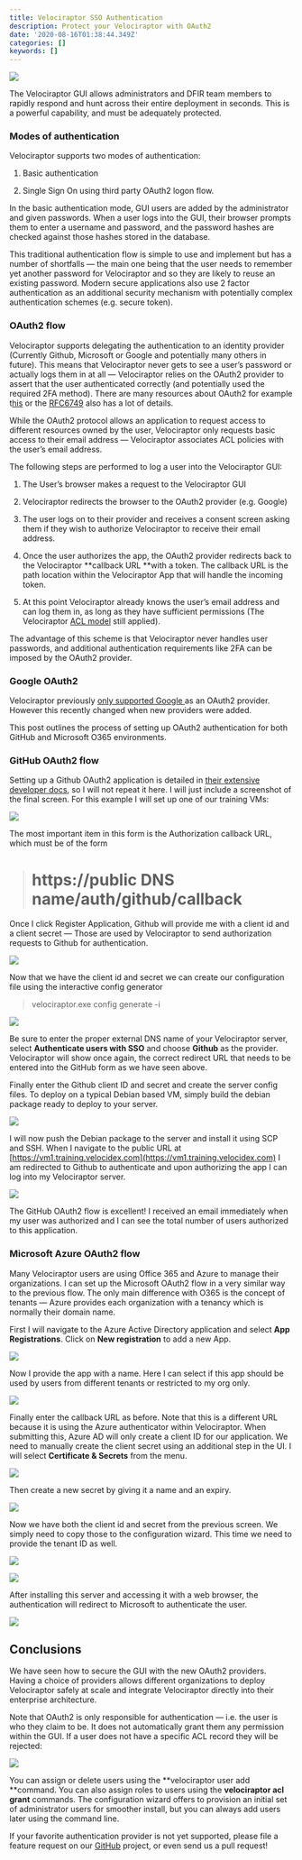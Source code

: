 ```yaml
---
title: Velociraptor SSO Authentication
description: Protect your Velociraptor with OAuth2
date: '2020-08-16T01:38:44.349Z'
categories: []
keywords: []
---
```


![](../../img/1LYHMWBm-PIb4rrMurPgAUA.png)

The Velociraptor GUI allows administrators and DFIR team members to rapidly respond and hunt across their entire deployment in seconds. This is a powerful capability, and must be adequately protected.

### Modes of authentication

Velociraptor supports two modes of authentication:

1. Basic authentication

1. Single Sign On using third party OAuth2 logon flow.

In the basic authentication mode, GUI users are added by the administrator and given passwords. When a user logs into the GUI, their browser prompts them to enter a username and password, and the password hashes are checked against those hashes stored in the database.

This traditional authentication flow is simple to use and implement but has a number of shortfalls — the main one being that the user needs to remember yet another password for Velociraptor and so they are likely to reuse an existing password. Modern secure applications also use 2 factor authentication as an additional security mechanism with potentially complex authentication schemes (e.g. secure token).

### OAuth2 flow

Velociraptor supports delegating the authentication to an identity provider (Currently Github, Microsoft or Google and potentially many others in future). This means that Velociraptor never gets to see a user’s password or actually logs them in at all — Velociraptor relies on the OAuth2 provider to assert that the user authenticated correctly (and potentially used the required 2FA method). There are many resources about OAuth2 for example t[his](https://www.digitalocean.com/community/tutorials/an-introduction-to-oauth-2) or the [RFC6749](https://tools.ietf.org/html/rfc6749) also has a lot of details.

While the OAuth2 protocol allows an application to request access to different resources owned by the user, Velociraptor only requests basic access to their email address — Velociraptor associates ACL policies with the user’s email address.

The following steps are performed to log a user into the Velociraptor GUI:

1. The User’s browser makes a request to the Velociraptor GUI

1. Velociraptor redirects the browser to the OAuth2 provider (e.g. Google)

1. The user logs on to their provider and receives a consent screen asking them if they wish to authorize Velociraptor to receive their email address.

1. Once the user authorizes the app, the OAuth2 provider redirects back to the Velociraptor **callback URL **with a token. The callback URL is the path location within the Velociraptor App that will handle the incoming token.

1. At this point Velociraptor already knows the user’s email address and can log them in, as long as they have sufficient permissions (The Velociraptor [ACL model](https://www.velocidex.com/blog/medium/2020-03-29-velociraptors-acl-model-7f497575daee/) still applied).

The advantage of this scheme is that Velociraptor never handles user passwords, and additional authentication requirements like 2FA can be imposed by the OAuth2 provider.

### Google OAuth2

Velociraptor previously [only supported Google ](https://www.velocidex.com/blog/html/2018/12/23/deploying_velociraptor_with_oauth_sso.html)as an OAuth2 provider. However this recently changed when new providers were added.

This post outlines the process of setting up OAuth2 authentication for both GitHub and Microsoft O365 environments.

### GitHub OAuth2 flow

Setting up a Github OAuth2 application is detailed in [their extensive developer docs](https://docs.github.com/en/developers/apps/creating-an-oauth-app), so I will not repeat it here. I will just include a screenshot of the final screen. For this example I will set up one of our training VMs:

![](../../img/1V0SFCRyBB3EgaTnRGEvbvg.png)

The most important item in this form is the Authorization callback URL, which must be of the form
> # https://public DNS name/auth/github/callback

Once I click Register Application, Github will provide me with a client id and a client secret — Those are used by Velociraptor to send authorization requests to Github for authentication.

![](../../img/1ZU-eolQPeo8inmTfq4VkVA.png)

Now that we have the client id and secret we can create our configuration file using the interactive config generator
> velociraptor.exe config generate -i

![](../../img/1yJ7sIPl_qnL9UUrJvNZJLA.png)

Be sure to enter the proper external DNS name of your Velociraptor server, select **Authenticate users with SSO** and choose **Github** as the provider. Velociraptor will show once again, the correct redirect URL that needs to be entered into the GitHub form as we have seen above.

Finally enter the Github client ID and secret and create the server config files. To deploy on a typical Debian based VM, simply build the debian package ready to deploy to your server.

![](../../img/19WneTKLF_985TEXYJKcAbQ.png)

I will now push the Debian package to the server and install it using SCP and SSH. When I navigate to the public URL at [https://vm1.training.velocidex.com](https://vm1.training.velocidex.com) I am redirected to Github to authenticate and upon authorizing the app I can log into my Velociraptor server.

![](../../img/1U5rYGAoEkXr1TeQFJ8UDiw.png)

The GitHub OAuth2 flow is excellent! I received an email immediately when my user was authorized and I can see the total number of users authorized to this application.

### Microsoft Azure OAuth2 flow

Many Velociraptor users are using Office 365 and Azure to manage their organizations. I can set up the Microsoft OAuth2 flow in a very similar way to the previous flow. The only main difference with O365 is the concept of tenants — Azure provides each organization with a tenancy which is normally their domain name.

First I will navigate to the Azure Active Directory application and select **App Registrations**. Click on **New registration** to add a new App.

![](../../img/1enBaYt9G2zve-8l6zIbmjw.png)

Now I provide the app with a name. Here I can select if this app should be used by users from different tenants or restricted to my org only.

![](../../img/1EakNAGcDH2r4BEuEQJ0fXA.png)

Finally enter the callback URL as before. Note that this is a different URL because it is using the Azure authenticator within Velociraptor. When submitting this, Azure AD will only create a client ID for our application. We need to manually create the client secret using an additional step in the UI. I will select **Certificate & Secrets** from the menu.

![](../../img/1eWcpTayDUJsCnzmlYk_9pg.png)

Then create a new secret by giving it a name and an expiry.

![](../../img/1gzLxCqvsdJj4hHADofYDLw.png)

Now we have both the client id and secret from the previous screen. We simply need to copy those to the configuration wizard. This time we need to provide the tenant ID as well.

![](../../img/1ivNMZZSw74VsMRCbY43FHw.png)

![](../../img/1fCDpwr3e0HiWscr_6O5cPQ.png)

After installing this server and accessing it with a web browser, the authentication will redirect to Microsoft to authenticate the user.

![](../../img/1R6OYfqhNwABhfkQJQjNlMA.png)

## Conclusions

We have seen how to secure the GUI with the new OAuth2 providers. Having a choice of providers allows different organizations to deploy Velociraptor safely at scale and integrate Velociraptor directly into their enterprise architecture.

Note that OAuth2 is only responsible for authentication — i.e. the user is who they claim to be. It does not automatically grant them any permission within the GUI. If a user does not have a specific ACL record they will be rejected:

![](../../img/18xUczf1PP7eyM9XaBzTBEw.png)

You can assign or delete users using the **velociraptor user add **command. You can also assign roles to users using the **velociraptor acl grant** commands. The configuration wizard offers to provision an initial set of administrator users for smoother install, but you can always add users later using the command line.

If your favorite authentication provider is not yet supported, please file a feature request on our [GitHub](https://github.com/Velocidex/velociraptor) project, or even send us a pull request!
